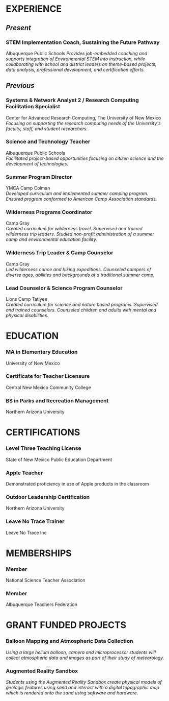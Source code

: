 # EXPERIENCE
## *Present*

### STEM Implementation Coach, Sustaining the Future Pathway
Albuquerque Public Schools
*Provides job-embedded coaching and supports integration of Environmental STEM into instruction, while collaborating with school and district leaders on theme-based projects, data analysis, professional development, and certification efforts.*

## *Previous*

### Systems & Network Analyst 2 / Research Computing Facilitation Specialist
Center for Advanced Research Computing, The University of New Mexico
*Focusing on supporting the research computing needs of the University's faculty, staff, and student researchers.*
### Science and Technology Teacher
Albuquerque Public Schools  
*Facilitated project-based opportunities focusing on citizen science and the development of technologies.*
### Summer Program Director
YMCA Camp Colman  
*Developed curriculum and implemented summer camping program. Ensured program conformed to American Camp Association standards.*
### Wilderness Programs Coordinator
Camp Gray  
*Created curriculum for wilderness travel. Supervised and trained wilderness trip leaders. Studied non-profit administration of a summer camp and environmental education facility.*
### Wilderness Trip Leader & Camp Counselor
Camp Gray  
*Led wilderness canoe and hiking expeditions. Counseled campers of diverse ages, abilities and backgrounds at a traditional summer camp.*
### Lead Counselor & Science Program Counselor
Lions Camp Tatiyee  
*Created curriculum for science and nature based programs. Supervised and trained counselors. Counseled children and adults with mental and physical disabilities.*

# EDUCATION
### MA in Elementary Education
University of New Mexico
### Certificate for Teacher Licensure
Central New Mexico Community College
### BS in Parks and Recreation Management
Northern Arizona University

# CERTIFICATIONS
### Level Three Teaching License
State of New Mexico Public Education Department
### Apple Teacher
Demonstrated proficiency in use of Apple products in the classroom
### Outdoor Leadership Certification
Northern Arizona University
### Leave No Trace Trainer
Leave No Trace Inc

# MEMBERSHIPS
### Member
National Science Teacher Association
### Member
Albuquerque Teachers Federation

# GRANT FUNDED PROJECTS
### Balloon Mapping and Atmospheric Data Collection  
*Using a large helium balloon, camera  and microprocessor students will collect atmospheric data and images as part of their study of meteorology.*
### Augmented Reality Sandbox  
*Students using the Augmented Reality Sandbox create physical models of geologic features using sand and interact with a digital topographic map which is rendered onto the sand using software and hardware.*

